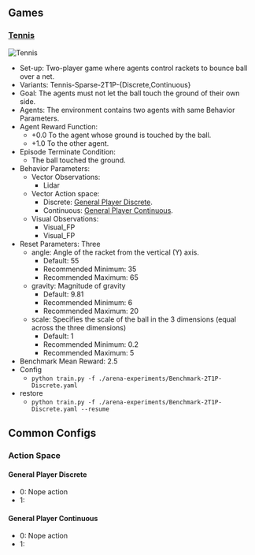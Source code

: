 ## Games

### [Tennis](https://youtu.be/)

![Tennis](images/Tennis.png)

* Set-up: Two-player game where agents control rackets to bounce ball over a net.
* Variants: Tennis-Sparse-2T1P-{Discrete,Continuous}
* Goal: The agents must not let the ball touch the ground of their own side.
* Agents: The environment contains two agents with same Behavior Parameters.
* Agent Reward Function:
  * +0.0 To the agent whose ground is touched by the ball.
  * +1.0 To the other agent.
* Episode Terminate Condition:
  * The ball touched the ground.
* Behavior Parameters:
  * Vector Observations:
    * Lidar
  * Vector Action space:
    * Discrete: [General Player Discrete](##-general-player-discrete).
    * Continuous: [General Player Continuous](##-general-player-continuous).
  * Visual Observations:
    * Visual_FP
    * Visual_FP
* Reset Parameters: Three
    * angle: Angle of the racket from the vertical (Y) axis.
      * Default: 55
      * Recommended Minimum: 35
      * Recommended Maximum: 65
    * gravity: Magnitude of gravity
      * Default: 9.81
      * Recommended Minimum: 6
      * Recommended Maximum: 20
    * scale: Specifies the scale of the ball in the 3 dimensions (equal across the three dimensions)
      * Default: 1
      * Recommended Minimum: 0.2
      * Recommended Maximum: 5
* Benchmark Mean Reward: 2.5
* Config
  * ```python train.py -f ./arena-experiments/Benchmark-2T1P-Discrete.yaml```
* restore
  * ```python train.py -f ./arena-experiments/Benchmark-2T1P-Discrete.yaml --resume```


## Common Configs

### Action Space

#### General Player Discrete

* 0: Nope action
* 1:

#### General Player Continuous

* 0: Nope action
* 1:

